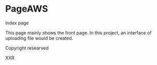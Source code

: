 # PageAWS
Index page 

This page mainly shows the front page. In this project, an interface of uploading file would be created.

Copyright researved

XXR
